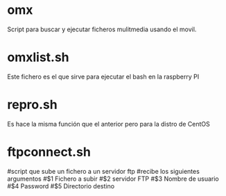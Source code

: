omx
===
Script para buscar y ejecutar ficheros mulitmedia usando el movil.

omxlist.sh
==========
Este fichero es el que sirve para ejecutar el bash en la raspberry PI

repro.sh
========
Es hace la misma función que el anterior pero para la distro de CentOS

ftpconnect.sh
========
#script que sube un fichero a un servidor ftp
#recibe los siguientes argumentos
#$1 Fichero a subir
#$2 servidor FTP
#$3 Nombre de usuario
#$4 Password
#$5 Directorio destino
